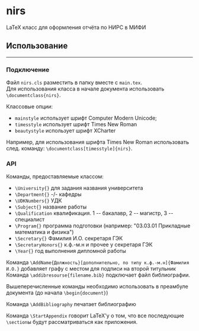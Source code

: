# nirs
LaTeX класс для оформления отчёта по НИРС в МИФИ

## Использование
---

### Подключение
Файл `nirs.cls` разместить в папку вместе с `main.tex`.  
Для использования класса в начале документа использовать `\documentclass{nirs}`.  

Классовые опции:
- `mainstyle` использует шрифт Computer Modern Unicode;
- `timesstyle` использует шрифт Times New Roman
- `beautystyle` использует шрифт XCharter 

Например, для использования шрифта Times New Roman использовать след. команду: `\documentclass[timesstyle]{nirs}`.

### API
Команды, предоставляемые классом:
- `\University{}` для задания названия университета
- `\Department{}` -/- кафедры
- `\UDKNumbers{}` УДК
- `\Subject{}` название работы
- `\Qualification` квалификация. 1 -- бакалавр, 2 -- магистр, 3 -- специалист
- `\Program{}` программа подготовки (например: "03.03.01 Прикладные математика и физика")
- `\Secretary{}` Фамилия И.О. секретаря ГЭК
- `\SecretaryHonors{}` к.ф.-м.н и прочее у секретаря ГЭК
- `\Year{}` год выполнения дипломной работы

Команда `\AddName{Должность}[дополнительно, по типу к.ф.-м.н]{Фамилия И.О.}` добавляет графу с местом для подписи на второй титульник
Команда `\addibresourse{filename.bib}` подключает файл библиографии.

Вышеперечисленные команды необходимо использовать в преамбуле документа (до начала `\begin{document}`)

Команда `\AddBibliography` печатает библиографию

Команда `\StartAppendix` говорит LaTeX'у о том, что все последующие `\section`ы будут рассматриваться как приложения.
